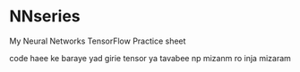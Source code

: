 # NNseries
My Neural Networks TensorFlow Practice sheet

code haee ke baraye yad girie tensor ya tavabee np mizanm ro inja mizaram
